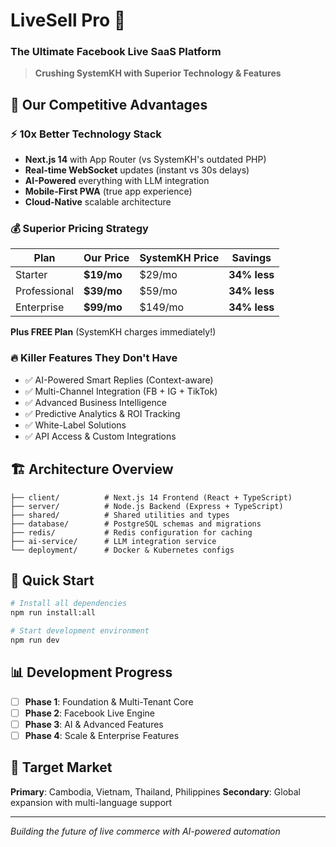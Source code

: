 # LiveSell Pro 🚀
### The Ultimate Facebook Live SaaS Platform

> **Crushing SystemKH with Superior Technology & Features**

## 🎯 Our Competitive Advantages

### ⚡ **10x Better Technology Stack**
- **Next.js 14** with App Router (vs SystemKH's outdated PHP)
- **Real-time WebSocket** updates (instant vs 30s delays)
- **AI-Powered** everything with LLM integration
- **Mobile-First PWA** (true app experience)
- **Cloud-Native** scalable architecture

### 💰 **Superior Pricing Strategy**
| Plan | Our Price | SystemKH Price | Savings |
|------|-----------|----------------|---------|
| Starter | **$19/mo** | $29/mo | **34% less** |
| Professional | **$39/mo** | $59/mo | **34% less** |
| Enterprise | **$99/mo** | $149/mo | **34% less** |

**Plus FREE Plan** (SystemKH charges immediately!)

### 🔥 **Killer Features They Don't Have**
- ✅ AI-Powered Smart Replies (Context-aware)
- ✅ Multi-Channel Integration (FB + IG + TikTok)
- ✅ Advanced Business Intelligence
- ✅ Predictive Analytics & ROI Tracking
- ✅ White-Label Solutions
- ✅ API Access & Custom Integrations

## 🏗️ Architecture Overview

```
├── client/          # Next.js 14 Frontend (React + TypeScript)
├── server/          # Node.js Backend (Express + TypeScript)
├── shared/          # Shared utilities and types
├── database/        # PostgreSQL schemas and migrations
├── redis/           # Redis configuration for caching
├── ai-service/      # LLM integration service
└── deployment/      # Docker & Kubernetes configs
```

## 🚀 Quick Start

```bash
# Install all dependencies
npm run install:all

# Start development environment
npm run dev
```

## 📊 Development Progress

- [ ] **Phase 1**: Foundation & Multi-Tenant Core
- [ ] **Phase 2**: Facebook Live Engine
- [ ] **Phase 3**: AI & Advanced Features  
- [ ] **Phase 4**: Scale & Enterprise Features

## 🌟 Target Market

**Primary**: Cambodia, Vietnam, Thailand, Philippines
**Secondary**: Global expansion with multi-language support

---
*Building the future of live commerce with AI-powered automation*